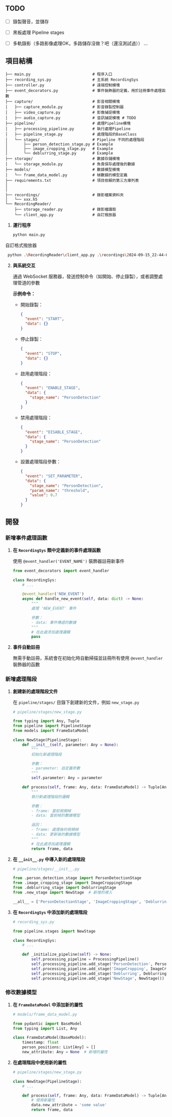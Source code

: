 ## TODO
- [ ] 錄製聲音，並儲存
- [ ] 黑板處理 Pipeline stages
- [ ] 多軌錄影（多路影像處理OK，多路儲存沒做？吧（還沒測試過））
...


## 項目結構

```
├── main.py                           # 程序入口
├── recording_sys.py                  # 主系統 RecordingSys
├── controller.py                     # 遠端控制模塊
├── event_decorators.py               # 事件裝飾器的定義，用於註冊事件處理函數
├── capture/                          # 影音相關模塊
│   ├── capture_module.py             # 影音錄製控制器
│   ├── video_capture.py              # 影像捕捉模塊
│   ├── audio_capture.py              # 音訊捕捉模塊 # TODO
├── pipeline/                         # 處理Pipeline模塊
│   ├── processing_pipeline.py        # 執行處理Pipeline
│   ├── pipeline_stage.py             # 處理階段的BaseClass
│   └── stages/                       # Pipeline 不同的處理階段
│       ├── person_detection_stage.py # Example
│       ├── image_cropping_stage.py   # Example
│       └── deblurring_stage.py       # Example
├── storage/                          # 數據存儲模塊
│   └── storage_module.py             # 負責保存處理後的數據
├── models/                           # 數據模型模塊
│   └── frame_data_model.py           # 幀數據的模型定義
├── requirements.txt                  # 項目依賴的第三方庫列表
│
│
├── recordings/                       # 錄影檔案資料夾
│   └── xxx.h5
└── RecordingReader/
    ├── storage_reader.py             # 錄影檔讀取
    └── client_app.py                 # 自訂撥放器

```

1. **運行程序**
   ```bash
   python main.py
   ```
   
  自訂格式撥放器
  ```bash
   python .\RecordingReader\client_app.py .\recordings\2024-09-15_22-44-08.h5
   ```


2. **與系統交互**

   通過 WebSocket 服務器，發送控制命令（如開始、停止錄製），或者調整處理管道的參數

   **示例命令：**

   - 開始錄製：

     ```json
     {
       "event": "START",
       "data": {}
     }
     ```

   - 停止錄製：

     ```json
     {
       "event": "STOP",
       "data": {}
     }
     ```

   - 啟用處理階段：

     ```json
     {
       "event": "ENABLE_STAGE",
       "data": {
         "stage_name": "PersonDetection"
       }
     }
     ```

   - 禁用處理階段：

     ```json
     {
       "event": "DISABLE_STAGE",
       "data": {
         "stage_name": "PersonDetection"
       }
     }
     ```

   - 設置處理階段參數：

     ```json
     {
       "event": "SET_PARAMETER",
       "data": {
         "stage_name": "PersonDetection",
         "param_name": "threshold",
         "value": 0.7
       }
     }
     ```

## 開發

### 新增事件處理函數

1. **在 `RecordingSys` 類中定義新的事件處理函數**

   使用 `@event_handler('EVENT_NAME')` 裝飾器註冊新事件

   ```python
   from event_decorators import event_handler

   class RecordingSys:
       # ...

       @event_handler('NEW_EVENT')
       async def handle_new_event(self, data: dict) -> None:
           """
           處理 'NEW_EVENT' 事件

           參數：
           - data: 事件傳遞的數據
           """
           # 在此處添加處理邏輯
           pass
   ```

2. **事件自動註冊**

   無需手動註冊，系統會在初始化時自動掃描並註冊所有使用 `@event_handler` 裝飾器的函數

### 新增處理階段

1. **創建新的處理階段文件**

   在 `pipeline/stages/` 目錄下創建新的文件，例如 `new_stage.py`

   ```python
   # pipeline/stages/new_stage.py

   from typing import Any, Tuple
   from pipeline import PipelineStage
   from models import FrameDataModel

   class NewStage(PipelineStage):
       def __init__(self, parameter: Any = None):
           """
           初始化新處理階段

           參數：
           - parameter: 自定義參數
           """
           self.parameter: Any = parameter

       def process(self, frame: Any, data: FrameDataModel) -> Tuple[Any, FrameDataModel]:
           """
           執行新處理階段的邏輯

           參數：
           - frame: 當前視頻幀
           - data: 當前幀的數據模型

           返回：
           - frame: 處理後的視頻幀
           - data: 更新後的數據模型
           """
           # 在此處添加處理邏輯
           return frame, data
   ```

2. **在 `__init__.py` 中導入新的處理階段**

   ```python
   # pipeline/stages/__init__.py

   from .person_detection_stage import PersonDetectionStage
   from .image_cropping_stage import ImageCroppingStage
   from .deblurring_stage import DeblurringStage
   from .new_stage import NewStage  # 新增的導入

   __all__ = ['PersonDetectionStage', 'ImageCroppingStage', 'DeblurringStage', 'NewStage']
   ```

3. **在 `RecordingSys` 中添加新的處理階段**

   ```python
   # recording_sys.py

   from pipeline.stages import NewStage

   class RecordingSys:
       # ...

       def _initialize_pipeline(self) -> None:
           self.processing_pipeline = ProcessingPipeline()
           self.processing_pipeline.add_stage('PersonDetection', PersonDetectionStage())
           self.processing_pipeline.add_stage('ImageCropping', ImageCroppingStage())
           self.processing_pipeline.add_stage('Deblurring', DeblurringStage())
           self.processing_pipeline.add_stage('NewStage', NewStage())  # 添加新的階段
   ```

### 修改數據模型

1. **在 `FrameDataModel` 中添加新的屬性**

   ```python
   # models/frame_data_model.py

   from pydantic import BaseModel
   from typing import List, Any

   class FrameDataModel(BaseModel):
       timestamp: float
       person_positions: List[Any] = []
       new_attribute: Any = None  # 新增的屬性
   ```

2. **在處理階段中使用新的屬性**

   ```python
   # pipeline/stages/new_stage.py

   class NewStage(PipelineStage):
       # ...

       def process(self, frame: Any, data: FrameDataModel) -> Tuple[Any, FrameDataModel]:
           # 使用新屬性
           data.new_attribute = 'some value'
           return frame, data
   ```
